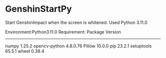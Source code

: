 # GenshinStartPy
Start GenshinImpact when the screen is whitened. Used Python 3.11.0

Environment:Python3.11.0
Requirement:
Package       Version
------------- --------
numpy         1.25.2
opencv-python 4.8.0.76
Pillow        10.0.0
pip           23.2.1
setuptools    65.5.1
wheel         0.38.4
